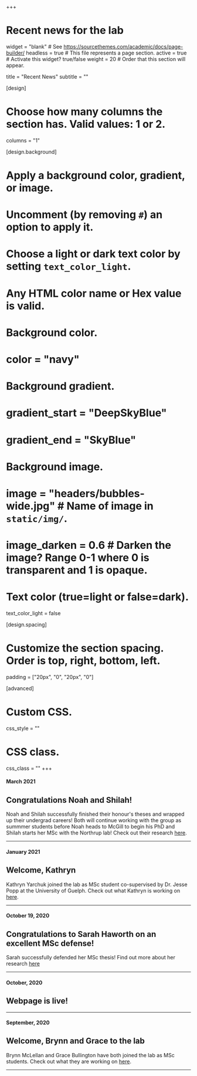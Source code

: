 +++
# Recent news for the lab

widget = "blank"  # See https://sourcethemes.com/academic/docs/page-builder/
headless = true  # This file represents a page section.
active = true  # Activate this widget? true/false
weight = 20  # Order that this section will appear.

title = "Recent News"
subtitle = ""

[design]
  # Choose how many columns the section has. Valid values: 1 or 2.
  columns = "1"

[design.background]
  # Apply a background color, gradient, or image.
  #   Uncomment (by removing `#`) an option to apply it.
  #   Choose a light or dark text color by setting `text_color_light`.
  #   Any HTML color name or Hex value is valid.

  # Background color.
  # color = "navy"
  
  # Background gradient.
  # gradient_start = "DeepSkyBlue"
  # gradient_end = "SkyBlue"
  
  # Background image.
  # image = "headers/bubbles-wide.jpg"  # Name of image in `static/img/`.
  # image_darken = 0.6  # Darken the image? Range 0-1 where 0 is transparent and 1 is opaque.

  # Text color (true=light or false=dark).
  text_color_light = false

[design.spacing]
  # Customize the section spacing. Order is top, right, bottom, left.
  padding = ["20px", "0", "20px", "0"]

[advanced]
 # Custom CSS. 
 css_style = ""
 
 # CSS class.
 css_class = ""
+++

#### March 2021

## Congratulations Noah and Shilah!

Noah and Shilah successfully finished their honour's theses and wrapped up their undergrad careers! Both will continue working with the group as summmer students before Noah heads to McGill to begin his PhD and Shilah starts her MSc with the Northrup lab! Check out their research [here](people/). 

___________________________


#### January 2021

## Welcome, Kathryn

Kathryn Yarchuk joined the lab as MSc student co-supervised by Dr. Jesse Popp at the University of Guelph. Check out what Kathryn is working on [here](people/). 

___________________________


#### October 19, 2020

## Congratulations to Sarah Haworth on an excellent MSc defense!

Sarah successfully defended her MSc thesis! Find out more about her research [here](author/sarah-haworth/)
___________________________


#### October, 2020

## Webpage is live!

___________________________

#### September, 2020

## Welcome, Brynn and Grace to the lab

Brynn McLellan and Grace Bullington have both joined the lab as MSc students. Check out what they are working on [here](people/). 
___________________________
